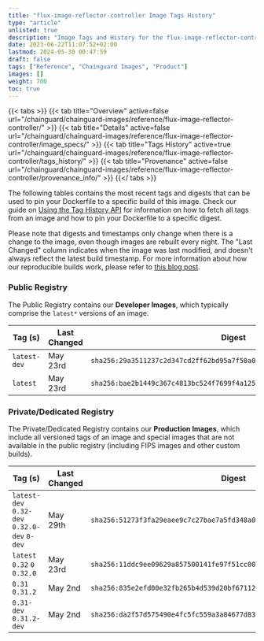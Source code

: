 ```yaml
---
title: "flux-image-reflector-controller Image Tags History"
type: "article"
unlisted: true
description: "Image Tags and History for the flux-image-reflector-controller Chainguard Image"
date: 2023-06-22T11:07:52+02:00
lastmod: 2024-05-30 00:47:59
draft: false
tags: ["Reference", "Chainguard Images", "Product"]
images: []
weight: 700
toc: true
---
```


{{< tabs >}}
{{< tab title="Overview" active=false url="/chainguard/chainguard-images/reference/flux-image-reflector-controller/" >}}
{{< tab title="Details" active=false url="/chainguard/chainguard-images/reference/flux-image-reflector-controller/image_specs/" >}}
{{< tab title="Tags History" active=true url="/chainguard/chainguard-images/reference/flux-image-reflector-controller/tags_history/" >}}
{{< tab title="Provenance" active=false url="/chainguard/chainguard-images/reference/flux-image-reflector-controller/provenance_info/" >}}
{{</ tabs >}}

The following tables contains the most recent tags and digests that can be used to pin your Dockerfile to a specific build of this image. Check our guide on [Using the Tag History API](/chainguard/chainguard-images/using-the-tag-history-api/) for information on how to fetch all tags from an image and how to pin your Dockerfile to a specific digest.

Please note that digests and timestamps only change when there is a change to the image, even though images are rebuilt every night. The "Last Changed" column indicates when the image was last modified, and doesn't always reflect the latest build timestamp. For more information about how our reproducible builds work, please refer to [this blog post](https://www.chainguard.dev/unchained/reproducing-chainguards-reproducible-image-builds).

### Public Registry
The Public Registry contains our **Developer Images**, which typically comprise the `latest*` versions of an image.

| Tag (s)       | Last Changed | Digest                                                                    |
|---------------|--------------|---------------------------------------------------------------------------|
|  `latest-dev` | May 23rd     | `sha256:29a3511237c2d347cd2ff62bd95a7f50a0152bb4618b7f8543a293d1cea9414a` |
|  `latest`     | May 23rd     | `sha256:bae2b1449c367c4813bc524f7699f4a12580ee7d2459c8a1b9378f6fc6de3bd6` |


### Private/Dedicated Registry
The Private/Dedicated Registry contains our **Production Images**, which include all versioned tags of an image and special images that are not available in the public registry (including FIPS images and other custom builds).

| Tag (s)                                       | Last Changed | Digest                                                                    |
|-----------------------------------------------|--------------|---------------------------------------------------------------------------|
|  `latest-dev` `0.32-dev` `0.32.0-dev` `0-dev` | May 29th     | `sha256:51273f3fa29eaee9c7c27bae7a5fd348a004f60816eb7e25ec5a75ef87d08dac` |
|  `latest` `0.32` `0` `0.32.0`                 | May 23rd     | `sha256:11ddc9ee09629a857500141fe97f51cc003f449eee9455a8f2aaa60aa0e4fb13` |
|  `0.31` `0.31.2`                              | May 2nd      | `sha256:835e2efd00e32fb265b4d539d20bf671125585b19edb951e910daff43ef1b34b` |
|  `0.31-dev` `0.31.2-dev`                      | May 2nd      | `sha256:da2f57d575490e4fc5fc559a3a84677d83ad2a39241bfb065a89c48b8b7b8687` |

